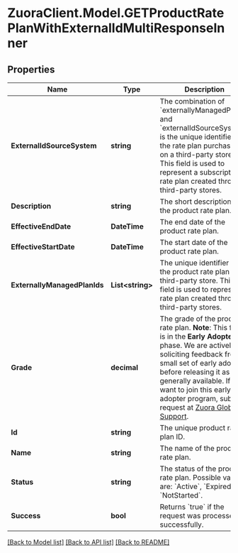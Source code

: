 # ZuoraClient.Model.GETProductRatePlanWithExternalIdMultiResponseInner

## Properties

Name | Type | Description | Notes
------------ | ------------- | ------------- | -------------
**ExternalIdSourceSystem** | **string** | The combination of &#x60;externallyManagedPlanId&#x60; and &#x60;externalIdSourceSystem&#x60; is the unique identifier for the rate plan purchased on a third-party store. This field is used to represent a subscription rate plan created through third-party stores.  | [optional] 
**Description** | **string** | The short description of the product rate plan.  | [optional] 
**EffectiveEndDate** | **DateTime** | The end date of the product rate plan.  | [optional] 
**EffectiveStartDate** | **DateTime** | The start date of the product rate plan.  | [optional] 
**ExternallyManagedPlanIds** | **List&lt;string&gt;** | The unique identifier for the product rate plan in a third-party store. This field is used to represent a rate plan created through third-party stores.  | [optional] 
**Grade** | **decimal** | The grade of the product rate plan.  **Note**: This field is in the **Early Adopter** phase. We are actively soliciting feedback from a small set of early adopters before releasing it as generally available. If you want to join this early adopter program, submit a request at [Zuora Global Support](http://support.zuora.com/).  | [optional] 
**Id** | **string** | The unique product rate plan ID.  | [optional] 
**Name** | **string** | The name of the product rate plan.  | [optional] 
**Status** | **string** | The status of the product rate plan. Possible values are: &#x60;Active&#x60;, &#x60;Expired&#x60;, &#x60;NotStarted&#x60;.  | [optional] 
**Success** | **bool** | Returns &#x60;true&#x60; if the request was processed successfully.  | [optional] 

[[Back to Model list]](../README.md#documentation-for-models) [[Back to API list]](../README.md#documentation-for-api-endpoints) [[Back to README]](../README.md)

